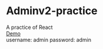 # Adminv2-practice
A practice of React  
[Demo](http://124.70.137.142/)  
username: admin
password: admin 